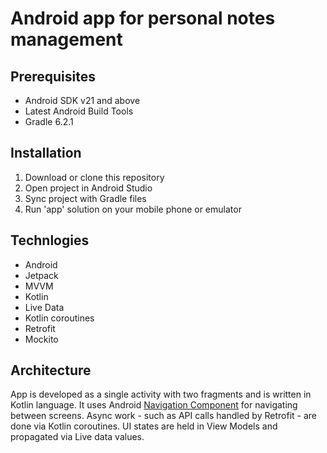 # Android app for personal notes management

## Prerequisites
* Android SDK v21 and above
* Latest Android Build Tools
* Gradle 6.2.1

## Installation

1. Download or clone this repository
2. Open project in Android Studio
3. Sync project with Gradle files
4. Run 'app' solution on your mobile phone or emulator

## Technlogies

* Android
* Jetpack
* MVVM
* Kotlin
* Live Data
* Kotlin coroutines
* Retrofit
* Mockito

## Architecture
App is developed as a single activity with two fragments and is written in Kotlin language.
It uses Android [Navigation Component](https://developer.android.com/guide/navigation) for navigating between screens.
Async work - such as API calls handled by Retrofit - are done via Kotlin coroutines.
UI states are held in View Models and propagated via Live data values.